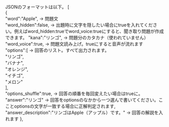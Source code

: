 JSONのフォーマットは以下。
[  
   {  
      "word":"Apple", -> 問題文  
      "word_hidden":false, -> 出題時に文字を隠したい場合にtrueを入れてください。例えばword_hidden:trueでword_voice:trueにすると、聞き取り問題が作成できます。
      "kana":"リンゴ", -> 問題分のカタカナ（使われていません）  
      "word_voice":true, -> 問題文読み上げ。trueにすると音声が流れます  
      "options":[ -> 回答のリスト。すべて出力されます。  
         "リンゴ",  
         "バナナ",  
         "オレンジ",  
         "イチゴ",  
         "メロン"  
      ],  
      "options_shuffle":true, -> 回答の順番を毎回変えたい場合はtrueに。  
      "answer":"リンゴ" -> 回答をoptionsのなかから一つ選んで書いてください。こことoptionsの文字が一致する場合に正解判定されます,
      "answer_description":"リンゴはApple（アップル）です。" -> 回答の解説を入れます
   },  
